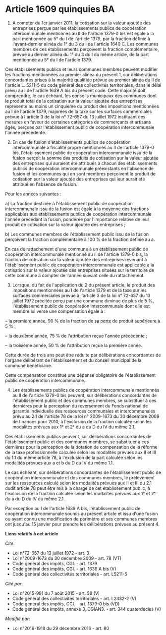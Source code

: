 # Article 1609 quinquies BA

1. A compter du 1er janvier 2011, la cotisation sur la valeur ajoutée des entreprises perçue par les établissements publics
de coopération intercommunale mentionnés au II de l'article 1379-0 bis est égale à la part mentionnée au 5° du I de l'article
1379, par la fraction définie à l'avant-dernier alinéa du 1° du 3 du I de l'article 1640 C. Les communes membres de ces
établissements perçoivent la fraction complémentaire, prévue au dernier alinéa du 1° du 3 du I du même article, de la part
mentionnée au 5° du I de l'article 1379. 

Ces établissements publics et leurs communes membres peuvent modifier les fractions mentionnées au premier alinéa du présent
1, sur délibérations concordantes prises à la majorité qualifiée prévue au premier alinéa du II de l'article L. 5211-5 du
code général des collectivités territoriales, dans le délai prévu au I de l'article 1639 A bis du présent code. Cette
majorité doit comprendre, le cas échéant, les conseils municipaux des communes dont le produit total de la cotisation sur la
valeur ajoutée des entreprises représente au moins un cinquième du produit des impositions mentionnées au I de l'article
1379, majorées de la taxe sur les surfaces commerciales prévue à l'article 3 de la loi n° 72-657 du 13 juillet 1972
instituant des mesures en faveur de certaines catégories de commerçants et artisans âgés, perçues par l'établissement public
de coopération intercommunale l'année précédente. 

2. En cas de fusion d'établissements publics de coopération intercommunale à fiscalité propre mentionnés au II de l'article
1379-0 bis, l'établissement public de coopération intercommunale issu de la fusion perçoit la somme des produits de
cotisation sur la valeur ajoutée des entreprises qui auraient été attribués à chacun des établissements publics de
coopération intercommunale préexistants en l'absence de fusion et les communes qui en sont membres perçoivent le produit de
cotisation sur la valeur ajoutée des entreprises qui leur aurait été attribué en l'absence de fusion. 

Pour les années suivantes : 

a) La fraction destinée à l'établissement public de coopération intercommunale issu de la fusion est égale à la moyenne des
fractions applicables aux établissements publics de coopération intercommunale l'année précédant la fusion, pondérée par
l'importance relative de leur produit de cotisation sur la valeur ajoutée des entreprises ; 

b) Les communes membres de l'établissement public issu de la fusion perçoivent la fraction complémentaire à 100 % de la
fraction définie au a. 

En cas de rattachement d'une commune à un établissement public de coopération intercommunale mentionné au II de l'article
1379-0 bis, la fraction de cotisation sur la valeur ajoutée des entreprises revenant à l'établissement public de coopération
intercommunale est applicable à la cotisation sur la valeur ajoutée des entreprises situées sur le territoire de cette
commune à compter de l'année suivant celle du rattachement. 

3. Lorsque, du fait de l'application du 2 du présent article, le produit des impositions mentionnées au I de l'article 1379
et de la taxe sur les surfaces commerciales prévue à l'article 3 de la loi n° 72-657 du 13 juillet 1972 précitée perçu par
une commune diminue de plus de 5 %, l'établissement public de coopération intercommunale dont elle est membre lui verse une
compensation égale à : 

– la première année, 90 % de la fraction de sa perte de produit supérieure à 5 % ; 

– la deuxième année, 75 % de l'attribution reçue l'année précédente ; 

– la troisième année, 50 % de l'attribution reçue la première année. 

Cette durée de trois ans peut être réduite par délibérations concordantes de l'organe délibérant de l'établissement et du
conseil municipal de la commune bénéficiaire. 

Cette compensation constitue une dépense obligatoire de l'établissement public de coopération intercommunale. 

4. Les établissements publics de coopération intercommunale mentionnés au II de l'article 1379-0 bis peuvent, sur
délibérations concordantes de l'établissement public et des communes membres, se substituer à ces dernières pour la
perception du reversement du Fonds national de garantie individuelle des ressources communales et intercommunales prévu au
2.1 de l'article 78 de la loi n° 2009-1673 du 30 décembre 2009 de finances pour 2010, à l'exclusion de la fraction calculée
selon les modalités prévues aux 1° et 2° du a du D du IV du même 2.1. 

Ces établissements publics peuvent, sur délibérations concordantes de l'établissement public et des communes membres, se
substituer à ces dernières pour la perception de la dotation de compensation de la réforme de la taxe professionnelle
calculée selon les modalités prévues aux II et III du 1.1 du même article 78, à l'exclusion de la part calculée selon les
modalités prévues aux a et b du D du IV du même 1.1. 

Le cas échéant, sur délibérations concordantes de l'établissement public de coopération intercommunale et des communes
membres, le prélèvement sur les ressources calculé selon les modalités prévues aux II et III du 2.1 dudit article 78 peut
être mis à la charge de cet établissement public, à l'exclusion de la fraction calculée selon les modalités prévues aux 1° et
2° du a du D du IV du même 2.1. 

Par exception au I de l'article 1639 A bis, l'établissement public de coopération intercommunale soumis au présent article et
issu d'une fusion ou ayant connu une modification de périmètre et ses communes membres ont jusqu'au 15 janvier pour prendre
les délibérations prévues au présent 4.

**Liens relatifs à cet article**

_Cite_:

  - Loi n°72-657 du 13 juillet 1972 - art. 3
  - Loi n°2009-1673 du 30 décembre 2009 - art. 78 (VT)
  - Code général des impôts, CGI. - art. 1379
  - Code général des impôts, CGI. - art. 1639 A bis (V)
  - Code général des collectivités territoriales - art. L5211-5

_Cité par_:

  - Loi n°2015-991 du 7 août 2015 - art. 59 (V)
  - Code général des collectivités territoriales - art. L2332-2 (V)
  - Code général des impôts, CGI. - art. 1379-0 bis (VD)
  - Code général des impôts, annexe 3, CGIAN3. - art. 344 quaterdecies (V)

_Modifié par_:

  - Loi n°2016-1918 du 29 décembre 2016 - art. 80
